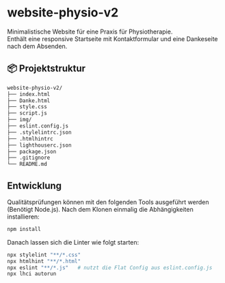 # website-physio-v2

Minimalistische Website für eine Praxis für Physiotherapie.  
Enthält eine responsive Startseite mit Kontaktformular und eine Dankeseite nach dem Absenden.

## 📦 Projektstruktur

```txt
website-physio-v2/
├── index.html
├── Danke.html
├── style.css
├── script.js
├── img/
├── eslint.config.js
├── .stylelintrc.json
├── .htmlhintrc
├── lighthouserc.json
├── package.json
├── .gitignore
└── README.md
```

## Entwicklung

Qualitätsprüfungen können mit den folgenden Tools ausgeführt werden (Benötigt Node.js). Nach dem Klonen einmalig die Abhängigkeiten installieren:

```bash
npm install
```

Danach lassen sich die Linter wie folgt starten:

```bash
npx stylelint "**/*.css"
npx htmlhint "**/*.html"
npx eslint "**/*.js"   # nutzt die Flat Config aus eslint.config.js
npx lhci autorun
```
